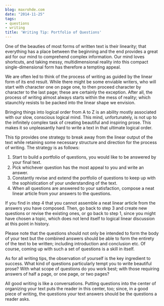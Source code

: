 ```yaml
---
blog: maxrohde.com
date: "2014-11-25"
tags:
- questions
- writing
title: 'Writing Tip: Portfolio of Questions'
---
```


One of the beauties of most forms of written text is their linearity; that everything has a place between the beginning and the end provides a great aid for our mind to comprehend complex information. Our mind loves shortcuts, and taking messy, multidimensional reality into this compact single-dimensional form has therefore a tempting appeal.

We are often led to think of the process of writing as guided by the linear form of its end result. While there might be some enviable writers, who will start with character one on page one, to then proceed character by character to the last page; these are certainly the exception. After all, the process of writing almost always starts within the mess of reality; which staunchly resists to be packed into the linear shape we envision.

Bringing things into logical order from A to Z is an ability mostly associated with our slow, conscious logical mind. This mind, unfortunately, is not up to the infinitely complex task of creating beautiful and inspiring prose. This makes it so unpleasantly hard to write a text in that ultimate logical order.

This tip provides one strategy to break away from the linear output of the text while retaining some necessary structure and direction for the process of writing. The strategy is as follows:

1. Start to build a portfolio of questions, you would like to be answered by your final text.
2. Pick whichever question has the most appeal to you and write an answer.
3. Constantly revise and extend the portfolio of questions to keep up with the sophistication of your understanding of the text.
4. When all questions are answered to your satisfaction, compose a neat linear article from your answers to the questions.

If you find in step 4 that you cannot assemble a neat linear article from the answers you have composed. Then, go back to step 3 and create new questions or revise the existing ones, or go back to step 1, since you might have chosen a topic, which does not lend itself to logical linear discussion at this point in history.

Please note that the questions should not only be intended to form the body of your text but the combined answers should be able to form the entirety of the text to be written; including introduction and conclusion etc. Of course, coming up with such a set of questions is a skill in itself.

As for all writing tips, the observation of yourself is the key ingredient to success. What kind of questions particularly tempt you to write beautiful prose? With what scope of questions do you work best; with those requiring answers of half a page, or one page, or two pages?

All good writing is like a conversations. Putting questions into the center of organizing your text puts the reader in this center, too; since, in a good piece of writing, the questions your text answers should be the questions a reader asks.
